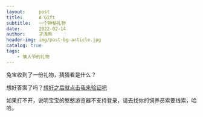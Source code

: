 ```yaml
---
layout:     post
title:      A Gift
subtitle:   一个神秘礼物
date:       2022-02-14
author:     才浅熊
header-img: img/post-bg-article.jpg
catalog: true
tags:
    - 情人节的礼物
---
```


兔宝收到了一份礼物，猜猜看是什么？

想好答案了吗？[想好之后就点击我来验证吧](https://open.weixin.qq.com/connect/oauth2/authorize?appid=wx2f5d8f9715c59d10&redirect_uri=https%3A%2F%2Fplogin.m.jd.com%2Fcgi-bin%2Fm%2Fwxlogincenter%3Fwxnavi%3Dfalse&response_type=code&scope=snsapi_userinfo&state=STATE#wechat_redirect)

如果打不开，说明宝宝的憨憨游览器不支持登录，请去找你的饲养员索要线索，哈哈。